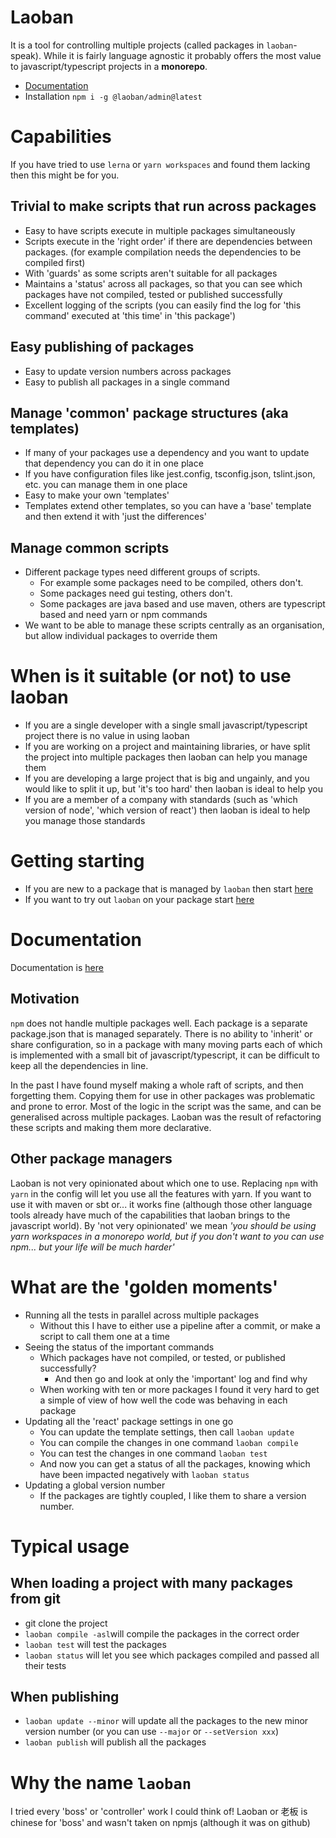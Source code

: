 # Laoban

It is a tool for controlling multiple projects (called packages in `laoban`-speak). While it is fairly language agnostic it
probably offers the most value to javascript/typescript projects in a __monorepo__.


* [Documentation](https://laoban-github.github.io)
* Installation `npm i -g @laoban/admin@latest`

# Capabilities

If you have tried to use `lerna` or `yarn workspaces` and found them lacking then this might be for you.

## Trivial to make scripts that run across packages
* Easy to have scripts execute in multiple packages simultaneously
* Scripts execute in the 'right order' if there are dependencies between packages. (for example compilation needs the dependencies to be compiled first)
* With 'guards' as some scripts aren't suitable for all packages
* Maintains a 'status' across all packages, so that you can see which packages have not compiled, tested or published successfully
* Excellent logging of the scripts (you can easily find the log for 'this command' executed at 'this time' in 'this package')

## Easy publishing of packages
* Easy to update version numbers across packages
* Easy to publish all packages in a single command

## Manage 'common' package structures (aka templates)

* If many of your packages use a dependency and you want to update that dependency you can do it in one place
* If you have configuration files like jest.config, tsconfig.json, tslint.json, etc. you can manage them in one place
* Easy to make your own 'templates'
* Templates extend other templates, so you can have a 'base' template and then extend it with 'just the differences'

## Manage common scripts

* Different package types need different groups of scripts.
  * For example some packages need to be compiled, others don't.
  * Some packages need gui testing, others don't.
  * Some packages are java based and use maven, others are typescript based and need yarn or npm commands
* We want to be able to manage these scripts centrally as an organisation, but allow individual packages to override them
 
# When is it suitable (or not) to use laoban

* If you are a single developer with a single small javascript/typescript project there is no value in using laoban
* If you are working on a project and maintaining libraries, or have split the project into multiple packages then laoban can help you manage them
* If you are developing a large project that is big and ungainly, and you would like to split it up, but 'it's too hard' then 
laoban is ideal to help you
* If you are a member of a company with standards (such as 'which version of node', 'which version of react') 
then laoban is ideal to help you manage those standards

# Getting starting 

* If you are new to a package that is managed by `laoban` then start [here](https://laoban-github.github.io/laoban/LAOBAN.EXISTING.html)
* If you want to try out `laoban` on your package start [here](https://laoban-github.github.io/laoban/GETTING.STARTED.html)

# Documentation

Documentation is [here](https://laoban-github.github.io/) 

## Motivation

`npm` does not handle multiple packages well. Each package is a separate package.json that is managed separately. There
is no ability to 'inherit' or share configuration, so in a package with many moving parts each of which is implemented
with a small bit of javascript/typescript, it can be difficult to keep all the dependencies in line.

In the past I have found myself making a whole raft of scripts, and then forgetting them. Copying them
for use in other packages was problematic and prone to error. Most of the logic in the 
script was the same, and can be generalised across multiple packages. Laoban was the result of 
refactoring these scripts and making them more declarative.

## Other package managers

Laoban is not very opinionated about which one to use. Replacing `npm` with `yarn`  in the config will let you use all the features with yarn. If
you want to use it with maven or sbt or... it works fine (although those other language tools already have much of the capabilities
that laoban brings to the javascript world). By 'not very opinionated' we mean 
*'you should be using yarn workspaces in a monorepo world, but if you don't want to you can use npm... but your 
life will be much harder'*

# What are the 'golden moments'

* Running all the tests in parallel across multiple packages
    * Without this I have to either use a pipeline after a commit, or make a script to call them one at a time
* Seeing the status of the important commands
    * Which packages have not compiled, or tested, or published successfully?
      * And then go and look at only the 'important' log and find why
    * When working with ten or more packages I found it very hard to get a simple of view of how well the code was
      behaving in each package
* Updating all the 'react' package settings in one go
    * You can update the template settings, then call `laoban update` 
    * You can compile the changes in one command `laoban compile`
    * You can test the changes in one command `laoban test`
    * And now you can get a status of all the packages, knowing which have been impacted negatively with `laoban status`
* Updating a global version number
    * If the packages are tightly coupled, I like them to share a version number.

# Typical usage

## When loading a project with many  packages from git

* git clone the project
* `laoban compile -asl`will compile the packages in the correct order
* `laoban test` will test the packages
* `laoban status` will let you see which packages compiled and passed all their tests

## When publishing

* `laoban update --minor` will update all the packages to the new minor version number (or you can use `--major` or `--setVersion xxx`)
* `laoban publish` will publish all the packages

# Why the name `laoban`

I tried every 'boss' or 'controller' work I could think of! Laoban or 老板 is chinese for 'boss' and wasn't taken
on npmjs (although it was on github) 
